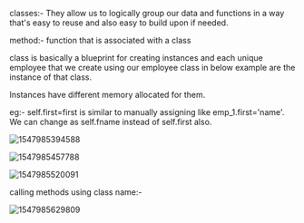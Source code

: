classes:- They allow us to logically group our data and functions in a way that's easy to reuse and also easy to build upon if needed.

method:- function that is associated with a class

class is basically a blueprint for creating instances and each unique employee that we create using our employee class in below example are the instance of that class.

Instances have different memory allocated for them.

eg:- self.first=first is similar to manually assigning like emp_1.first='name'. We can change as self.fname instead of self.first also.

![1547985394588](https://github.com/adityakuppa26/Python-Notes/tree/lalith_notes/images/1547985394588.png) 

![1547985457788](https://github.com/adityakuppa26/Python-Notes/tree/lalith_notes/images/1547985457788.png) 

![1547985520091](https://github.com/adityakuppa26/Python-Notes/tree/lalith_notes/images/1547985520091.png) 

calling methods using class name:-

![1547985629809](https://github.com/adityakuppa26/Python-Notes/tree/lalith_notes/images/1547985629809.png) 
